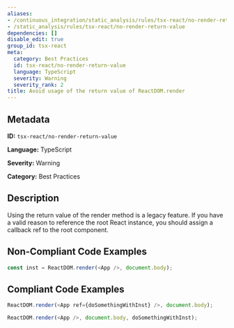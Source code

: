 ```yaml
---
aliases:
- /continuous_integration/static_analysis/rules/tsx-react/no-render-return-value
- /static_analysis/rules/tsx-react/no-render-return-value
dependencies: []
disable_edit: true
group_id: tsx-react
meta:
  category: Best Practices
  id: tsx-react/no-render-return-value
  language: TypeScript
  severity: Warning
  severity_rank: 2
title: Avoid usage of the return value of ReactDOM.render
---
```

<!--  SOURCED FROM https://github.com/DataDog/datadog-static-analyzer-rule-docs -->


## Metadata
**ID:** `tsx-react/no-render-return-value`

**Language:** TypeScript

**Severity:** Warning

**Category:** Best Practices

## Description
Using the return value of the render method is a legacy feature. If you have a valid reason to reference the root React instance, you should assign a callback ref to the root component.

## Non-Compliant Code Examples
```typescript
const inst = ReactDOM.render(<App />, document.body);
```

## Compliant Code Examples
```typescript
ReactDOM.render(<App ref={doSomethingWithInst} />, document.body);

ReactDOM.render(<App />, document.body, doSomethingWithInst);
```
